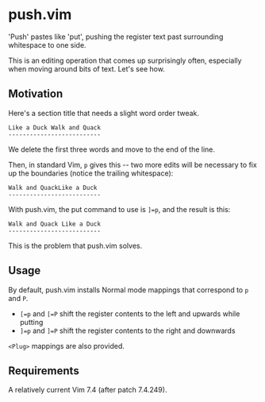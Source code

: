push.vim
========

'Push' pastes like 'put', pushing the register text past surrounding
whitespace to one side.

This is an editing operation that comes up surprisingly often,
especially when moving around bits of text. Let's see how.

Motivation
----------

Here's a section title that needs a slight word order tweak.

    Like a Duck Walk and Quack
    --------------------------

We delete the first three words and move to the end of the line.

Then, in standard Vim, `p` gives this -- two more edits will be
necessary to fix up the boundaries (notice the trailing whitespace):

    Walk and QuackLike a Duck 
    --------------------------

With push.vim, the put command to use is `]=p`, and the result is this:

    Walk and Quack Like a Duck
    --------------------------

This is the problem that push.vim solves.

Usage
-----

By default, push.vim installs Normal mode mappings that correspond to
`p` and `P`.

*   `[=p` and `[=P` shift the register contents to the left and upwards
    while putting
*   `]=p` and `]=P` shift the register contents to the right and
    downwards

`<Plug>` mappings are also provided.

Requirements
------------

A relatively current Vim 7.4 (after patch 7.4.249).
